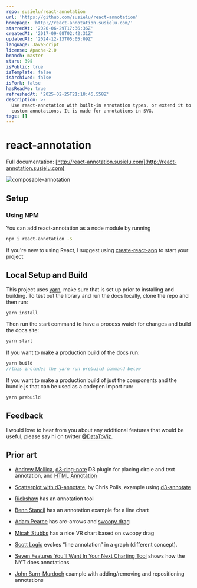 ```yaml
---
repo: susielu/react-annotation
url: 'https://github.com/susielu/react-annotation'
homepage: 'http://react-annotation.susielu.com/'
starredAt: '2020-06-29T17:36:36Z'
createdAt: '2017-09-08T02:42:31Z'
updatedAt: '2024-12-13T05:05:09Z'
language: JavaScript
license: Apache-2.0
branch: master
stars: 398
isPublic: true
isTemplate: false
isArchived: false
isFork: false
hasReadMe: true
refreshedAt: '2025-02-25T21:18:46.558Z'
description: >-
  Use react-annotation with built-in annotation types, or extend it to make
  custom annotations. It is made for annotations in SVG.
tags: []
---
```


# react-annotation

Full documentation: [http://react-annotation.susielu.com](http://react-annotation.susielu.com)

![composable-annotation](composable-annotation.gif)

## Setup

### Using NPM

You can add react-annotation as a node module by running

```bash
npm i react-annotation -S
```

If you're new to using React, I suggest using [create-react-app](https://github.com/facebookincubator/create-react-app) to start your project

## Local Setup and Build

This project uses [yarn](https://yarnpkg.com/lang/en/docs/install/#mac-stable), make sure that is set up prior to installing and building. To test out the library and run the docs locally, clone the repo and then run:

```js
yarn install
```

Then run the start command to have a process watch for changes and build the docs site:

```js
yarn start
```

If you want to make a production build of the docs run:

```js
yarn build
//this includes the yarn run prebuild command below
```

If you want to make a production build of just the components and the bundle.js that can be used as a codepen import run:

```js
yarn prebuild
```

## Feedback

I would love to hear from you about any additional features that would be useful, please say hi on twitter [@DataToViz](https://www.twitter.com/DataToViz).

## Prior art

- [Andrew Mollica](https://bl.ocks.org/armollica/67f3cf7bf08a02d95d48dc9f0c91f26c), [d3-ring-note](https://github.com/armollica/d3-ring-note) D3 plugin for placing circle and text annotation, and [HTML Annotation](http://bl.ocks.org/armollica/78894d0b3cbd46d8d8d19d135c6ca34d)

- [Scatterplot with d3-annotate](https://bl.ocks.org/cmpolis/f9805a98b8a455aaccb56e5ee59964f8), by Chris Polis, example using [d3-annotate](https://github.com/cmpolis/d3-annotate)

- [Rickshaw](http://code.shutterstock.com/rickshaw/) has an annotation tool

- [Benn Stancil](https://modeanalytics.com/benn/reports/21ebfb6b6138) has an annotation example for a line chart

- [Adam Pearce](http://blockbuilder.org/1wheel/68073eeba4d19c454a8c25fcd6e9e68a) has arc-arrows and [swoopy drag](http://1wheel.github.io/swoopy-drag/)

- [Micah Stubbs](http://bl.ocks.org/micahstubbs/fa129089b7989975e96b166077f74de4#annotations.json) has a nice VR chart based on swoopy drag

- [Scott Logic](http://blog.scottlogic.com/2014/08/26/two-line-components-for-d3-charts.html) evokes “line annotation” in a graph (different concept).

- [Seven Features You’ll Want In Your Next Charting Tool](http://vis4.net/blog/posts/seven-features-youll-wantin-your-next-charting-tool/) shows how the NYT does annotations

- [John Burn-Murdoch](https://bl.ocks.org/johnburnmurdoch/bcdb4e85c7523a2b0e64961f0d227154) example with adding/removing and repositioning annotations

